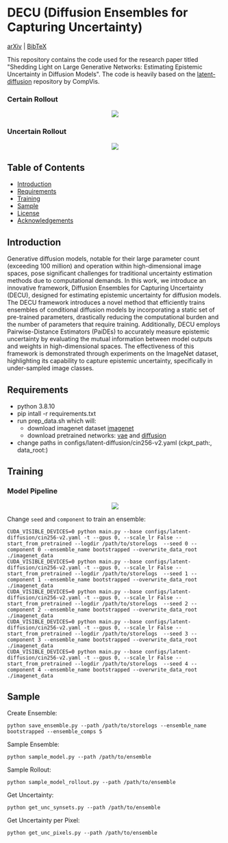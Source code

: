 # DECU (Diffusion Ensembles for Capturing Uncertainty)
[arXiv](https://arxiv.org/abs/2406.18580) | [BibTeX](#bibtex)

This repository contains the code used for the research paper titled "Shedding Light on Large Generative Networks:
Estimating Epistemic Uncertainty in Diffusion Models". The code is heavily based on the [latent-diffusion](https://github.com/CompVis/latent-diffusion) repository by CompVis.

### Certain Rollout
<p align="center">
<img src=assets/certain_rollout.png />
</p>

### Uncertain Rollout
<p align="center">
<img src=assets/uncertain_rollout.png />
</p>


## Table of Contents

- [Introduction](#introduction)
- [Requirements](#requirements)
- [Training](#training)
- [Sample](#sample)
- [License](#license)
- [Acknowledgements](#acknowledgements)

## Introduction

Generative diffusion models, notable for their large parameter count (exceeding 100 million) and operation within high-dimensional image spaces, pose significant challenges for traditional uncertainty estimation methods due to computational demands. In this work, we introduce an innovative framework, Diffusion Ensembles for Capturing Uncertainty (DECU), designed for estimating epistemic uncertainty for diffusion models. The DECU framework introduces a novel method that efficiently trains ensembles of conditional diffusion models by incorporating a static set of pre-trained parameters, drastically reducing the computational burden and the number of parameters that require training. Additionally, DECU employs Pairwise-Distance Estimators (PaiDEs) to accurately measure epistemic uncertainty by evaluating the mutual information between model outputs and weights in high-dimensional spaces. The effectiveness of this framework is demonstrated through experiments on the ImageNet dataset, highlighting its capability to capture epistemic uncertainty, specifically in under-sampled image classes.

## Requirements

- python 3.8.10
- pip intall -r requirements.txt
- run prep_data.sh which will:
   - download imagenet dataset [imagenet](https://image-net.org/challenges/LSVRC/2012/2012-downloads.php)
   - download pretrained networks: [vae](https://ommer-lab.com/files/latent-diffusion/vq-f4.zip) and [diffusion](https://ommer-lab.com/files/latent-diffusion/nitro/cin/model.ckpt)
- change paths in configs/latent-diffusion/cin256-v2.yaml (ckpt_path:, data_root:)

## Training

### Model Pipeline
<p align="center">
<img src=assets/flow_chart.png />
</p>

Change ```seed``` and ```component``` to train an ensemble:

```
CUDA_VISIBLE_DEVICES=0 python main.py --base configs/latent-diffusion/cin256-v2.yaml -t --gpus 0, --scale_lr False --start_from_pretrained --logdir /path/to/storelogs  --seed 0 --component 0 --ensemble_name bootstrapped --overwrite_data_root ./imagenet_data
CUDA_VISIBLE_DEVICES=0 python main.py --base configs/latent-diffusion/cin256-v2.yaml -t --gpus 0, --scale_lr False --start_from_pretrained --logdir /path/to/storelogs  --seed 1 --component 1 --ensemble_name bootstrapped --overwrite_data_root ./imagenet_data
CUDA_VISIBLE_DEVICES=0 python main.py --base configs/latent-diffusion/cin256-v2.yaml -t --gpus 0, --scale_lr False --start_from_pretrained --logdir /path/to/storelogs  --seed 2 --component 2 --ensemble_name bootstrapped --overwrite_data_root ./imagenet_data
CUDA_VISIBLE_DEVICES=0 python main.py --base configs/latent-diffusion/cin256-v2.yaml -t --gpus 0, --scale_lr False --start_from_pretrained --logdir /path/to/storelogs  --seed 3 --component 3 --ensemble_name bootstrapped --overwrite_data_root ./imagenet_data
CUDA_VISIBLE_DEVICES=0 python main.py --base configs/latent-diffusion/cin256-v2.yaml -t --gpus 0, --scale_lr False --start_from_pretrained --logdir /path/to/storelogs  --seed 4 --component 4 --ensemble_name bootstrapped --overwrite_data_root ./imagenet_data
```

## Sample

Create Ensemble:

```
python save_ensemble.py --path /path/to/storelogs --ensemble_name bootstrapped --ensemble_comps 5
```

Sample Ensemble:

```
python sample_model.py --path /path/to/ensemble
```

Sample Rollout:

```
python sample_model_rollout.py --path /path/to/ensemble
```

Get Uncertainty:

```
python get_unc_synsets.py --path /path/to/ensemble
```

Get Uncertainty per Pixel:

```
python get_unc_pixels.py --path /path/to/ensemble
```
